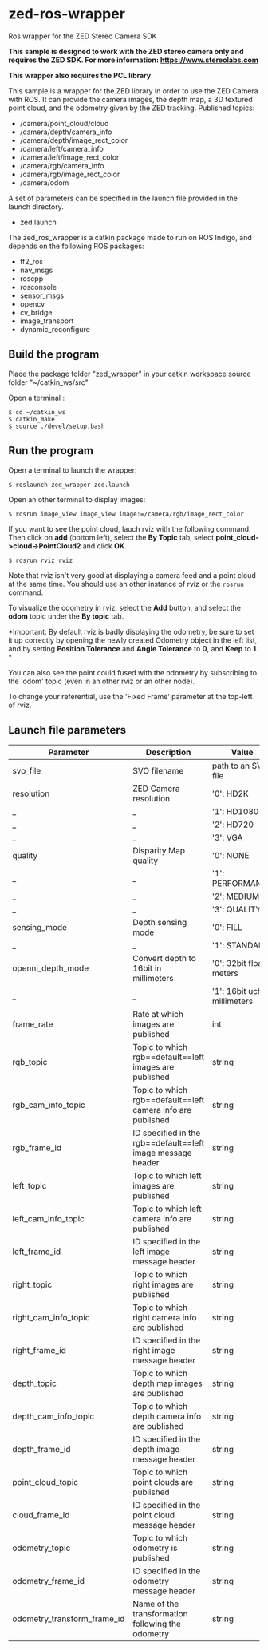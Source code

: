 # zed-ros-wrapper
Ros wrapper for the ZED Stereo Camera SDK

**This sample is designed to work with the ZED stereo camera only and requires the ZED SDK. For more information: https://www.stereolabs.com**

**This wrapper also requires the PCL library**

This sample is a wrapper for the ZED library in order to use the ZED Camera with ROS. It can provide the camera images, the depth map, a 3D textured point cloud, and the odometry given by the ZED tracking.
Published topics:

   - /camera/point_cloud/cloud
   - /camera/depth/camera_info
   - /camera/depth/image_rect_color
   - /camera/left/camera_info
   - /camera/left/image_rect_color
   - /camera/rgb/camera_info
   - /camera/rgb/image_rect_color
   - /camera/odom

A set of parameters can be specified in the launch file provided in the launch directory.

   - zed.launch

The zed_ros_wrapper is a catkin package made to run on ROS Indigo, and depends
on the following ROS packages:

   - tf2_ros
   - nav_msgs
   - roscpp
   - rosconsole
   - sensor_msgs
   - opencv
   - cv_bridge
   - image_transport
   - dynamic_reconfigure

## Build the program

Place the package folder "zed_wrapper" in your catkin workspace source folder "~/catkin_ws/src"

Open a terminal :

    $ cd ~/catkin_ws
    $ catkin_make
    $ source ./devel/setup.bash


## Run the program

   Open a terminal to launch the wrapper:

   	$ roslaunch zed_wrapper zed.launch

   Open an other terminal to display images:

   	$ rosrun image_view image_view image:=/camera/rgb/image_rect_color

   If you want to see the point cloud, lauch rviz with the following command. Then click on **add** (bottom left), select the **By Topic** tab, select **point_cloud->cloud->PointCloud2** and click **OK**.

   	$ rosrun rviz rviz

   Note that rviz isn't very good at displaying a camera feed and a point cloud at the same time. You should use an other instance of rviz or the `rosrun` command.

   To visualize the odometry in rviz, select the **Add** button, and select the **odom** topic under the **By topic** tab.

   *Important: By default rviz is badly displaying the odometry, be sure to set it up correctly by opening the newly created Odometry object in the left list, and by setting **Position Tolerance** and **Angle Tolerance** to **0**, and **Keep** to **1**. *

   You can also see the point could fused with the odometry by subscribing to the 'odom' topic (even in an other rviz or an other node).

   To change your referential, use the 'Fixed Frame' parameter at the top-left of rviz.

## Launch file parameters

 Parameter                    |           Description                                       |              Value          
------------------------------|-------------------------------------------------------------|-------------------------    
 svo_file                     | SVO filename                                                | path to an SVO file         
 resolution                   | ZED Camera resolution                                       | '0': HD2K                   
 _                            | _                                                           | '1': HD1080                 
 _                            | _                                                           | '2': HD720                  
 _                            | _                                                           | '3': VGA                    
 quality                      | Disparity Map quality                                       | '0': NONE                   
 _                            | _                                                           | '1': PERFORMANCE            
 _                            | _                                                           | '2': MEDIUM                 
 _                            | _                                                           | '3': QUALITY                
 sensing_mode                 | Depth sensing mode                                          | '0': FILL                   
 _                            | _                                                           | '1': STANDARD               
 openni_depth_mode            | Convert depth to 16bit in millimeters                       | '0': 32bit float meters     
 _		                      | _                                                           | '1': 16bit uchar millimeters
 frame_rate                   | Rate at which images are published                          | int                         
 rgb_topic                    | Topic to which rgb==default==left images are published      | string                      
 rgb_cam_info_topic           | Topic to which rgb==default==left camera info are published | string                      
 rgb_frame_id                 | ID specified in the rgb==default==left image message header | string                      
 left_topic                   | Topic to which left images are published                    | string                      
 left_cam_info_topic          | Topic to which left camera info are published               | string                      
 left_frame_id                | ID specified in the left image message header               | string                      
 right_topic                  | Topic to which right images are published                   | string                      
 right_cam_info_topic         | Topic to which right camera info are published              | string                      
 right_frame_id               | ID specified in the right image message header              | string                      
 depth_topic                  | Topic to which depth map images are published               | string                      
 depth_cam_info_topic         | Topic to which depth camera info are published              | string                      
 depth_frame_id               | ID specified in the depth image message header              | string                      
 point_cloud_topic            | Topic to which point clouds are published                   | string                      
 cloud_frame_id               | ID specified in the point cloud message header              | string                      
 odometry_topic               | Topic to which odometry is published                        | string                      
 odometry_frame_id            | ID specified in the odometry message header                 | string                      
 odometry_transform_frame_id  | Name of the transformation following the odometry           | string                      
